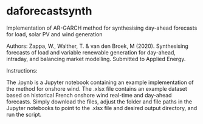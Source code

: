# daforecastsynth
Implementation of AR-GARCH method for synthesising day-ahead forecasts for load, solar PV and wind generation

Authors: Zappa, W., Walther, T. & van den Broek, M (2020). Synthesising forecasts of load and variable renewable generation 
for day-ahead, intraday, and balancing market modelling. Submitted to Applied Energy.

Instructions:

The .ipynb is a Jupyter notebook containing an example implementation of the method for onshore wind. The .xlsx file contains an example dataset based on historical French onshore wind real-time and day-ahead forecasts. Simply download the files, adjust the folder and file paths in the Jupyter notebooks to point to the .xlsx file and desired output directory, and run the script.
